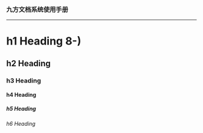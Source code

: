 ### 九方文档系统使用手册

---

# h1 Heading 8-)
## h2 Heading
### h3 Heading
#### h4 Heading
##### h5 Heading
###### h6 Heading

